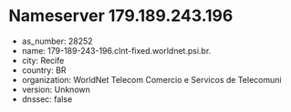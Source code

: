 # Nameserver 179.189.243.196

* as_number: 28252
* name: 179-189-243-196.clnt-fixed.worldnet.psi.br.
* city: Recife
* country: BR
* organization: WorldNet Telecom Comercio e Servicos de Telecomuni
* version: Unknown
* dnssec: false
